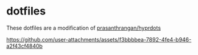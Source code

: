 # dotfiles

These dotfiles are a modification of [prasanthrangan/hyprdots](https://github.com/prasanthrangan/hyprdots)

https://github.com/user-attachments/assets/f3bbbbea-7892-4fe4-b946-a2f43cf4840b
